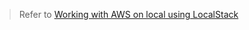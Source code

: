 > Refer to [Working with AWS on local using LocalStack](https://www.naiyerasif.com/post/2021/11/16/working-with-aws-on-local-using-localstack/)
